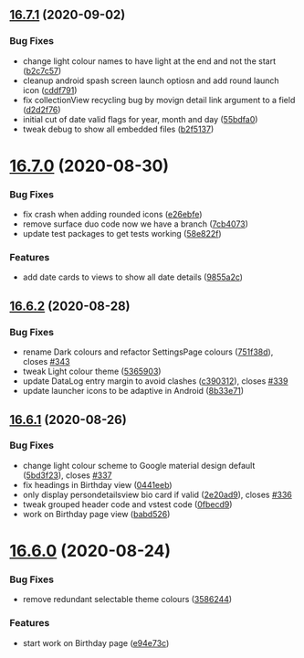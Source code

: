 ## [16.7.1](https://github.com/phandcock/GrampsView/compare/16.7.0...16.7.1) (2020-09-02)


### Bug Fixes

* change light colour names to have light at the end and not the start ([b2c7c57](https://github.com/phandcock/GrampsView/commit/b2c7c57faa2cfb53263f79c7d584470e274236b8))
* cleanup android spash screen launch optiosn and add round launch icon ([cddf791](https://github.com/phandcock/GrampsView/commit/cddf791531e8a6e9a0272ba2b5018778b66227af))
* fix collectionView recycling bug by movign detail link argument to a field ([d2d2f76](https://github.com/phandcock/GrampsView/commit/d2d2f7696c17833016a639cc654010aaf2d2af12))
* initial cut of date valid flags for year, month and day ([55bdfa0](https://github.com/phandcock/GrampsView/commit/55bdfa0f63beed44b9e719faf21c0bf15c4fc43f))
* tweak debug to show all embedded files ([b2f5137](https://github.com/phandcock/GrampsView/commit/b2f5137162313a9d8858007f8f953c5c160bd32c))



# [16.7.0](https://github.com/phandcock/GrampsView/compare/16.6.2...16.7.0) (2020-08-30)


### Bug Fixes

* fix crash when adding rounded icons ([e26ebfe](https://github.com/phandcock/GrampsView/commit/e26ebfeec8d5336961ba7dccbcf7736f57a1445d))
* remove surface duo code now we have a branch ([7cb4073](https://github.com/phandcock/GrampsView/commit/7cb407308a3809b872f58c4dda518a42bbf05681))
* update test packages to get tests working ([58e822f](https://github.com/phandcock/GrampsView/commit/58e822f4127bcddaf02bc3f392d26eb77ac3c654))


### Features

* add date cards to views to show all date details ([9855a2c](https://github.com/phandcock/GrampsView/commit/9855a2c9803f7789cbfcba44dbdcc98199a4e9ae))



## [16.6.2](https://github.com/phandcock/GrampsView/compare/16.6.1...16.6.2) (2020-08-28)


### Bug Fixes

* rename Dark colours and refactor SettingsPage colours ([751f38d](https://github.com/phandcock/GrampsView/commit/751f38dbfa6502681216a8a7851cb8abf040181e)), closes [#343](https://github.com/phandcock/GrampsView/issues/343)
* tweak Light colour theme ([5365903](https://github.com/phandcock/GrampsView/commit/5365903f0e8f12a279b4c9c2cad78ff59c706096))
* update DataLog entry margin to avoid clashes ([c390312](https://github.com/phandcock/GrampsView/commit/c3903122d2da5182d557688c7759cd9433edf3d2)), closes [#339](https://github.com/phandcock/GrampsView/issues/339)
* update launcher icons to be adaptive in Android ([8b33e71](https://github.com/phandcock/GrampsView/commit/8b33e71dabc66d511c3aeea3988c994cc5d3d8fe))



## [16.6.1](https://github.com/phandcock/GrampsView/compare/16.6.0...16.6.1) (2020-08-26)


### Bug Fixes

* change light colour scheme to Google material design default ([5bd3f23](https://github.com/phandcock/GrampsView/commit/5bd3f23bc9284b7a54aa7d7b6bde6790d1458d0b)), closes [#337](https://github.com/phandcock/GrampsView/issues/337)
* fix headings in Birthday view ([0441eeb](https://github.com/phandcock/GrampsView/commit/0441eebfae1de146769008aed9ddc0f82409c30e))
* only display persondetailsview bio card if valid ([2e20ad9](https://github.com/phandcock/GrampsView/commit/2e20ad9c02617e324035f953d25be16235ce1ee4)), closes [#336](https://github.com/phandcock/GrampsView/issues/336)
* tweak grouped header code and vstest code ([0fbecd9](https://github.com/phandcock/GrampsView/commit/0fbecd920e45d4719d7f3af018e1a6e1c56266e0))
* work on Birthday page view ([babd526](https://github.com/phandcock/GrampsView/commit/babd5265f7e773a155ee0e822d7fbc042f74b306))



# [16.6.0](https://github.com/phandcock/GrampsView/compare/16.5.0...16.6.0) (2020-08-24)


### Bug Fixes

* remove redundant selectable theme colours ([3586244](https://github.com/phandcock/GrampsView/commit/35862445c6e8f61e3a7531f8a3ae64fcc44ac262))


### Features

* start work on Birthday page ([e94e73c](https://github.com/phandcock/GrampsView/commit/e94e73cd0ed6a96f66b05e907ffba8d8854f8bfd))



